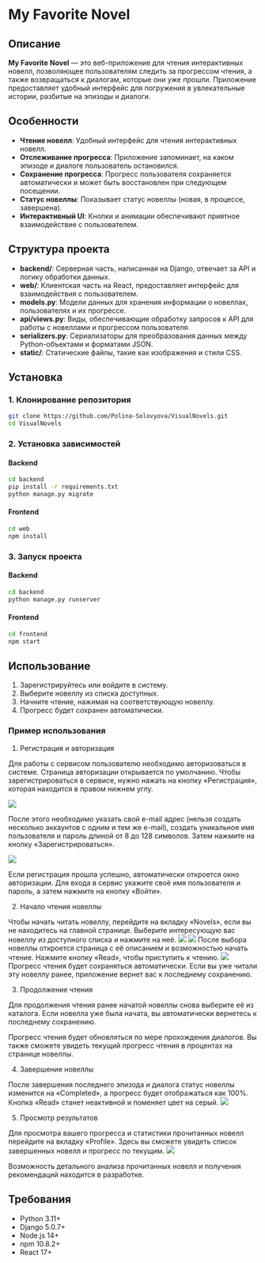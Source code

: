 # My Favorite Novel

## Описание

**My Favorite Novel** — это веб-приложение для чтения интерактивных новелл, позволяющее пользователям следить за прогрессом чтения, а также возвращаться к диалогам, которые они уже прошли. Приложение предоставляет удобный интерфейс для погружения в увлекательные истории, разбитые на эпизоды и диалоги.

## Особенности

- **Чтение новелл**: Удобный интерфейс для чтения интерактивных новелл.
- **Отслеживание прогресса**: Приложение запоминает, на каком эпизоде и диалоге пользователь остановился.
- **Сохранение прогресса**: Прогресс пользователя сохраняется автоматически и может быть восстановлен при следующем посещении.
- **Статус новеллы**: Показывает статус новеллы (новая, в процессе, завершена).
- **Интерактивный UI**: Кнопки и анимации обеспечивают приятное взаимодействие с пользователем.

## Структура проекта

- **backend/**: Серверная часть, написанная на Django, отвечает за API и логику обработки данных.
- **web/**: Клиентская часть на React, предоставляет интерфейс для взаимодействия с пользователем.
- **models.py**: Модели данных для хранения информации о новеллах, пользователях и их прогрессе.
- **api/views.py**: Виды, обеспечивающие обработку запросов к API для работы с новеллами и прогрессом пользователя.
- **serializers.py**: Сериализаторы для преобразования данных между Python-объектами и форматами JSON.
- **static/**: Статические файлы, такие как изображения и стили CSS.

## Установка

### 1. Клонирование репозитория

```bash
git clone https://github.com/Polina-Solovyova/VisualNovels.git
cd VisualNovels
```
### 2. Установка зависимостей
#### Backend

```bash
cd backend
pip install -r requirements.txt
python manage.py migrate
```

#### Frontend
```bash
cd web
npm install
```

### 3. Запуск проекта
#### Backend


```bash
cd backend
python manage.py runserver
```
#### Frontend

```bash
cd frontend
npm start
```

## Использование
1. Зарегистрируйтесь или войдите в систему. 
2. Выберите новеллу из списка доступных. 
3. Начните чтение, нажимая на соответствующую новеллу. 
4. Прогресс будет сохранен автоматически.
### Пример использования
1. Регистрация и авторизация

Для работы с сервисом пользователю необходимо авторизоваться в системе. Страница авторизации открывается по умолчанию. Чтобы зарегистрироваться в сервисе, нужно нажать на кнопку «Регистрация», которая находится в правом нижнем углу.

![](./docs/img/login.png)

После этого необходимо указать свой e-mail адрес (нельзя создать несколько аккаунтов с одним и тем же e-mail), создать уникальное имя пользователя и пароль длиной от 8 до 128 символов. Затем нажмите на кнопку «Зарегистрироваться».

![](./docs/img/registration.png)

Если регистрация прошла успешно, автоматически откроется окно авторизации. Для входа в сервис укажите своё имя пользователя и пароль, а затем нажмите на кнопку «Войти».

2. Начало чтения новеллы

Чтобы начать читать новеллу, перейдите на вкладку «Novels», если вы не находитесь на главной странице. Выберите интересующую вас новеллу из доступного списка и нажмите на неё.
![](./docs/img/novels_carousel.png)
![](./docs/img/novels_filter.png)
После выбора новеллы откроется страница с её описанием и возможностью начать чтение. Нажмите кнопку «Read», чтобы приступить к чтению.
![](./docs/img/novel_detail.png)
Прогресс чтения будет сохраняться автоматически. Если вы уже читали эту новеллу ранее, приложение вернет вас к последнему сохранению.

3. Продолжение чтения

Для продолжения чтения ранее начатой новеллы снова выберите её из каталога. Если новелла уже была начата, вы автоматически вернетесь к последнему сохранению.

Прогресс чтения будет обновляться по мере прохождения диалогов. Вы также сможете увидеть текущий прогресс чтения в процентах на странице новеллы.

4. Завершение новеллы

После завершения последнего эпизода и диалога статус новеллы изменится на «Completed», а прогресс будет отображаться как 100%. Кнопка «Read» станет неактивной и поменяет цвет на серый.
![](./docs/img/novel_completed.png)


5. Просмотр результатов

Для просмотра вашего прогресса и статистики прочитанных новелл перейдите на вкладку «Profile». Здесь вы сможете увидеть список завершенных новелл и прогресс по текущим.
![](./docs/img/profile_page.png)

Возможность детального анализа прочитанных новелл и получения рекомендаций находится в разработке.



## Требования
- Python 3.11+
- Django 5.0.7+
- Node.js 14+
- npm 10.8.2+
- React 17+

